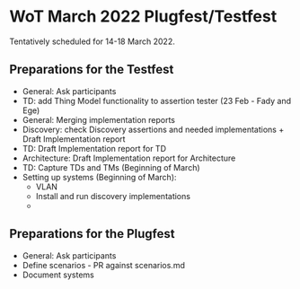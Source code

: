 # WoT March 2022 Plugfest/Testfest

Tentatively scheduled for 14-18 March 2022.

## Preparations for the Testfest

*  General: Ask participants
*  TD: add Thing Model functionality to assertion tester (23 Feb - Fady and Ege)
*  General: Merging implementation reports
*  Discovery: check Discovery assertions and needed implementations + Draft Implementation report
*  TD: Draft Implementation report for TD
*  Architecture: Draft Implementation report for Architecture
*  TD: Capture TDs and TMs (Beginning of March)
*  Setting up systems (Beginning of March):
   * VLAN
   * Install and run discovery implementations
   * 
   

## Preparations for the Plugfest
* General: Ask participants
* Define scenarios - PR against scenarios.md
* Document systems
